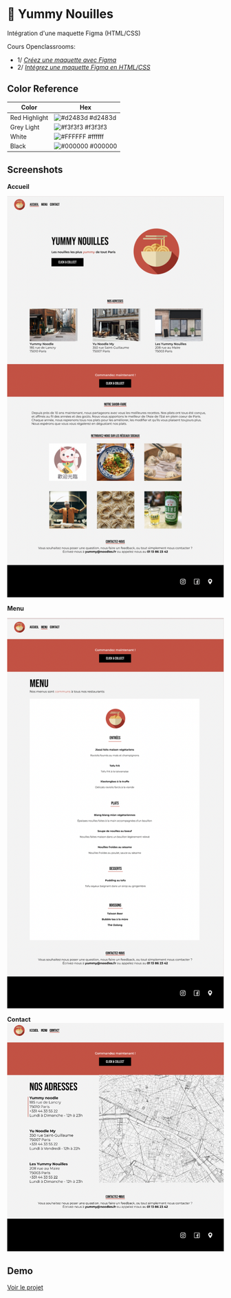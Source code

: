# 🍜 Yummy Nouilles

Intégration d'une maquette Figma (HTML/CSS)

Cours Openclassrooms:

- 1/ _[Créez une maquette avec Figma](https://openclassrooms.com/fr/courses/7342806-creez-une-maquette-web-avec-figma)_
- 2/ _[Intégrez une maquette Figma en HTML/CSS](https://openclassrooms.com/fr/courses/8242681-integrez-une-maquette-figma-en-html-css)_

## Color Reference

| Color         | Hex                                                              |
| ------------- | ---------------------------------------------------------------- |
| Red Highlight | ![#d2483d](https://via.placeholder.com/10/d2483d?text=+) #d2483d |
| Grey Light    | ![#f3f3f3](https://via.placeholder.com/10/f3f3f3?text=+) #f3f3f3 |
| White         | ![#FFFFFF](https://via.placeholder.com/10/FFFFFF?text=+) #ffffff |
| Black         | ![#000000](https://via.placeholder.com/10/000000?text=+) #000000 |

## Screenshots

**Accueil**

![Accueil](assets/screenshots/home.png)

**Menu**

![Menu](assets/screenshots/menu.png)

**Contact**
![Contact](assets/screenshots/contact.png)

## Demo

[Voir le projet]()
